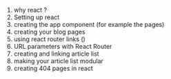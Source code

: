 1. why react ?
2. Setting up react 
3. creating the app component (for example the pages)
4. creating your blog pages
5. using react router links ()
6. URL parameters with React Router
7. creating and linking article list
8. making your article list modular
9. creating 404 pages in react